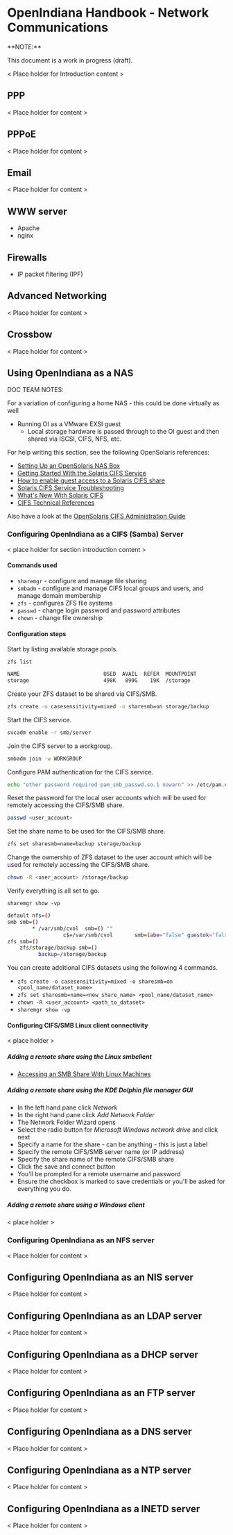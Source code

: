 <!--

The contents of this Documentation are subject to the Public Documentation License Version 1.01
 (the "License"); you may only use this Documentation if you comply with the terms of this License.
A copy of the License is available at http://illumos.org/license/PDL.


The Original Documentation is _________________.

The Initial Writer of the Original Documentation is ___________ Copyright (C)_________[Insert year(s)].
All Rights Reserved. (Initial Writer contact(s):________________[Insert hyperlink/alias]).

Contributor(s): ______________________________________.

Portions created by ______ are Copyright (C)_________[Insert year(s)].
All Rights Reserved. (Contributor contact(s):________________[Insert hyperlink/alias]).

-->

# OpenIndiana Handbook - Network Communications

<!-- NOTE: --> <i class="fa fa-info-circle fa-lg" aria-hidden="true"></i> **NOTE:**
<div class="well">

This document is a work in progress (draft).

</div>

< Place holder for Introduction content >


## PPP

< Place holder for content >


## PPPoE

< Place holder for content >


## Email

< Place holder for content >


## WWW server

* Apache
* nginx


## Firewalls

* IP packet filtering (IPF)


## Advanced Networking

< Place holder for content >


## Crossbow

< Place holder for content >


## Using OpenIndiana as a NAS

DOC TEAM NOTES:

For a variation of configuring a home NAS - this could be done virtually as well

* Running OI as a VMware EXSI guest
    * Local storage hardware is passed through to the OI guest and then shared via ISCSI, CIFS, NFS, etc.

For help writing this section, see the following OpenSolaris references:

* [Setting Up an OpenSolaris NAS Box](https://web.archive.org/web/20091008234550/http://developers.sun.com/openstorage/articles/opensolaris_nas.html)
* [Getting Started With the Solaris CIFS Service](https://web.archive.org/web/20091005070838/http://wiki.genunix.org/wiki/index.php/Getting_Started_With_the_Solaris_CIFS_Service)
* [How to enable guest access to a Solaris CIFS share](https://web.archive.org/web/20091021005616/http://blogs.sun.com/afshinsa/entry/how_to_enable_guest_access)
* [Solaris CIFS Service Troubleshooting](https://web.archive.org/web/20091126111451/http://wiki.genunix.org/wiki/index.php/Solaris_CIFS_Service_Troubleshooting)
* [What's New With Solaris CIFS](https://web.archive.org/web/20091124124935/http://wiki.genunix.org/wiki/index.php/What's_New_With_Solaris_CIFS)
* [CIFS Technical References](https://web.archive.org/web/20090725231658/http://wiki.genunix.org/wiki/index.php/CIFS_Technical_References)

Also have a look at the [OpenSolaris CIFS Administration Guide](https://docs.oracle.com/cd/E19120-01/open.solaris/820-2429/820-2429.pdf)


### Configuring OpenIndiana as a CIFS (Samba) Server

< place holder for section introduction content >


#### Commands used

* `sharemgr` - configure and manage file sharing
* `smbadm` - configure and manage CIFS local groups and users, and manage domain membership
* `zfs` - configures ZFS file systems
* `passwd` - change login password and password attributes
* `chown` - change file ownership


#### Configuration steps

Start by listing available storage pools.

`zfs list`

```bash
NAME                           USED  AVAIL  REFER  MOUNTPOINT
storage                        498K   899G    19K  /storage
```

Create your ZFS dataset to be shared via CIFS/SMB.

```bash
zfs create -o casesensitivity=mixed -o sharesmb=on storage/backup
```

Start the CIFS service.

```bash
svcadm enable -r smb/server
```

Join the CIFS server to a workgroup.

```bash
smbadm join -w WORKGROUP
```

Configure PAM authentication for the CIFS service.

```bash
echo "other password required pam_smb_passwd.so.1 nowarn" >> /etc/pam.conf
```

Reset the password for the local user accounts which will be used for remotely accessing the CIFS/SMB share.

```bash
passwd <user_account>
```

Set the share name to be used for the CIFS/SMB share.

```bash
zfs set sharesmb=name=backup storage/backup
```

Change the ownership of ZFS dataset to the user account which will be used for remotely accessing the CIFS/SMB share.

```bash
chown -R <user_account> /storage/backup
```

Verify everything is all set to go.

`sharemgr show -vp`

```bash
default nfs=()
smb smb=()
        * /var/smb/cvol  smb=() ""
                  c$=/var/smb/cvol       smb=(abe="false" guestok="false")      "Default Share"
zfs smb=()
    zfs/storage/backup smb=()
          backup=/storage/backup
```

You can create additional CIFS datasets using the following 4 commands.

* `zfs create -o casesensitivity=mixed -o sharesmb=on <pool_name/dataset_name>`
* `zfs set sharesmb=name=<new_share_name> <pool_name/dataset_name>`
* `chown -R <user_account> <path_to_dataset>`
* `sharemgr show -vp`


#### Configuring CIFS/SMB Linux client connectivity

< place holder >


##### Adding a remote share using the Linux smbclient

* [Accessing an SMB Share With Linux Machines](http://www.tldp.org/HOWTO/SMB-HOWTO-8.html)


##### Adding a remote share using the KDE Dolphin file manager GUI

* In the left hand pane click _Network_
* In the right hand pane click _Add Network Folder_
* The Network Folder Wizard opens
* Select the radio button for _Microsoft Windows network drive_ and click next
* Specify a name for the share - can be anything - this is just a label
* Specify the remote CIFS/SMB server name (or IP address)
* Specify the share name of the remote CIFS/SMB share
* Click the save and connect button
* You'll be prompted for a remote username and password
* Ensure the checkbox is marked to save credentials or you'll be asked for everything you do.


##### Adding a remote share using a Windows client

< place holder >


### Configuring OpenIndiana as an NFS server

< Place holder for content >


## Configuring OpenIndiana as an NIS server

< Place holder for content >


## Configuring OpenIndiana as an LDAP server

< Place holder for content >


## Configuring OpenIndiana as a DHCP server

< Place holder for content >


## Configuring OpenIndiana as an FTP server

< Place holder for content >


## Configuring OpenIndiana as a DNS server

< Place holder for content >


## Configuring OpenIndiana as a NTP server

< Place holder for content >


## Configuring OpenIndiana as a INETD server

< Place holder for content >


